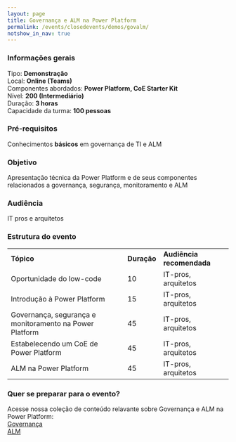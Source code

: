 ```yaml
---
layout: page
title: Governança e ALM na Power Platform
permalink: /events/closedevents/demos/govalm/
notshow_in_nav: true
---
```


### Informações gerais

Tipo: **Demonstração**  
Local: **Online (Teams)**  
Componentes abordados: **Power Platform, CoE Starter Kit**  
Nível: **200 (Intermediário)**  
Duração: **3 horas**  
Capacidade da turma: **100 pessoas**  

### Pré-requisitos

Conhecimentos **básicos** em governança de TI e ALM

### Objetivo

Apresentação técnica da Power Platform e de seus componentes relacionados a governança, segurança, monitoramento e ALM

### Audiência

IT pros e arquitetos

### Estrutura do evento

<table class="tablewborders">
<tbody align="left">
  <tr>
    <td><b>Tópico</b></td>
    <td><b>Duração</b></td>
    <td><b>Audiência recomendada</b></td>
  </tr>
  <tr>
    <td>Oportunidade do low-code</td>
    <td>10</td>
    <td>IT-pros, arquitetos</td>
  </tr>
  <tr>
    <td>Introdução à Power Platform</td>
    <td>15</td>
    <td>IT-pros, arquitetos</td>
  </tr>
  <tr>
    <td>Governança, segurança e monitoramento na Power Platform</td>
    <td>45</td>
    <td>IT-pros, arquitetos</td>
  </tr>
  <tr>
    <td>Estabelecendo um CoE de Power Platform</td>
    <td>45</td>
    <td>IT-pros, arquitetos</td>
  </tr>
  <tr>
    <td>ALM na Power Platform</td>
    <td>45</td>
    <td>IT-pros, arquitetos</td>
  </tr>  
</tbody>
</table>

### Quer se preparar para o evento?

Acesse nossa coleção de conteúdo relavante sobre Governança e ALM na Power Platform:  
[Governança](../../../getready/governance)  
[ALM](../../../getready/alm)
